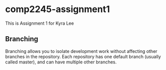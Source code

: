 # comp2245-assignment1

This is Assignment 1 for Kyra Lee

## Branching

Branching allows you to isolate development work without affecting other branches in the repository. Each repository has one default branch (usually called master), and can have multiple other branches.